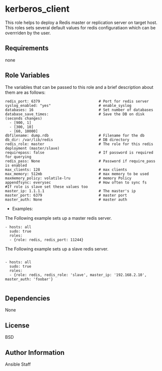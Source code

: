 kerberos_client
========

This role helps to deploy a Redis master or replication server on target host. This roles sets several default values for redis configuratiaon which can be overrriden by the user.


Requirements
------------

none

Role Variables
--------------

The variables that can be passed to this role and a brief description about them are as follows:

```
redis_port: 6379                           # Port for redis server
syslog_enabled: "yes"                      # enable_syslog
databases: 16                              # Set number of databases
database_save_times:                       # Save the DB on disk (seconds changes)
  - [900, 1]
  - [300, 10]
  - [60, 10000]
dbfilename: dump.rdb                       # Filename for the db
db_dir: /var/lib/redis                     # DB directory
redis_role: master                         # The role for this redis deployment (master/slave)
requirepass: false                         # If password is required for querying
redis_pass: None                           # Password if require_pass is enabled
max_clients: 128                           # max clients
max_memory: 512mb                          # max memory to be used
maxmemory_policy: volatile-lru             # memory Policy
appendfsync: everysec                      # How often to sync fs
#If role is slave set these values too
master_ip: 1.1.1.1                         # The master's ip
master_port: 6379                          # master port
master_auth: None                          # master auth
```

- Examples:

The Following example sets up a master redis server.
```
- hosts: all
  sudo: true
  roles:
  - {role: redis, redis_port: 11244}

```
The Following example sets up a slave redis server.

```

- hosts: all
  sudo: true
  roles:
  - {role: redis, redis_role: 'slave', master_ip: '192.168.2.10', master_auth: 'foobar'}


```



Dependencies
------------

None

License
-------

BSD

Author Information
------------------

Ansible Staff


